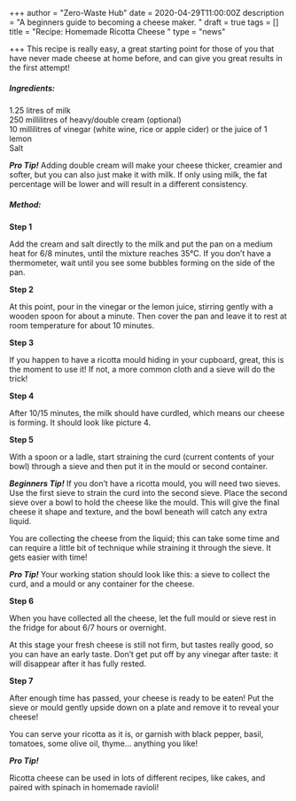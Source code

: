 +++
author = "Zero-Waste Hub"
date = 2020-04-29T11:00:00Z
description = "A beginners guide to becoming a cheese maker. "
draft = true
tags = []
title = "Recipe: Homemade Ricotta Cheese "
type = "news"

+++
This recipe is really easy, a great starting point for those of you that have never made cheese at home before, and can give you great results in the first attempt! 

##### **Ingredients:** 

1\.25 litres of milk   
250 millilitres of heavy/double cream (optional)  
10 millilitres of vinegar (white wine, rice or apple cider) or the juice of 1 lemon  
Salt 

**_Pro Tip!_** Adding double cream will make your cheese thicker, creamier and softer, but you can also just make it with milk. If only using milk, the fat percentage will be lower and will result in a different consistency. 

##### **Method:**

**Step 1**

Add the cream and salt directly to the milk and put the pan on a medium heat for 6/8 minutes, until the mixture reaches 35°C. If you don’t have a thermometer, wait until you see some bubbles forming on the side of the pan.

**Step 2**

At this point, pour in the vinegar or the lemon juice, stirring gently with a wooden spoon for about a minute. Then cover the pan and leave it to rest at room temperature for about 10 minutes.

**Step 3**

If you happen to have a ricotta mould hiding in your cupboard, great, this is the moment to use it! If not, a more common cloth and a sieve will do the trick!

**Step 4**

After 10/15 minutes, the milk should have curdled, which means our cheese is forming. It should look like picture 4.  

**Step 5**

With a spoon or a ladle, start straining the curd (current contents of your bowl) through a sieve and then put it in the mould or second container. 

**_Beginners Tip!_** If you don’t have a ricotta mould, you will need two sieves. Use the first sieve to strain the curd into the second sieve. Place the second sieve over a bowl to hold the cheese like the mould. This will give the final cheese it shape and texture, and the bowl beneath will catch any extra liquid. 

You are collecting the cheese from the liquid; this can take some time and can require a little bit of technique while straining it through the sieve. It gets easier with time!

**_Pro Tip!_** Your working station should look like this: a sieve to collect the curd, and a mould or any container for the cheese.

**Step 6**

When you have collected all the cheese, let the full mould or sieve rest in the fridge for about 6/7 hours or overnight. 

At this stage your fresh cheese is still not firm, but tastes really good, so you can have an early taste. Don’t get put off by any vinegar after taste: it will disappear after it has fully rested. 

**Step 7**

After enough time has passed, your cheese is ready to be eaten! Put the sieve or mould gently upside down on a plate and remove it to reveal your cheese! 

You can serve your ricotta as it is, or garnish with black pepper, basil, tomatoes, some olive oil, thyme… anything you like!

**_Pro Tip!_** 

Ricotta cheese can be used in lots of different recipes, like cakes, and paired with spinach in homemade ravioli!
